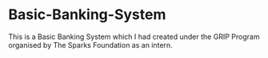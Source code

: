# Basic-Banking-System

This is a Basic Banking System which I had created under the GRIP Program organised by The Sparks Foundation as an intern.
